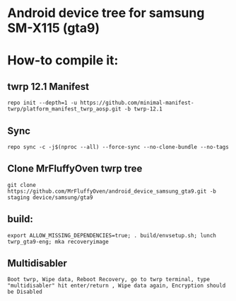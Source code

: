 # Android device tree for samsung SM-X115 (gta9)

# How-to compile it:

## twrp 12.1 Manifest
    repo init --depth=1 -u https://github.com/minimal-manifest-twrp/platform_manifest_twrp_aosp.git -b twrp-12.1
## Sync
    repo sync -c -j$(nproc --all) --force-sync --no-clone-bundle --no-tags
## Clone MrFluffyOven twrp tree
    git clone https://github.com/MrFluffyOven/android_device_samsung_gta9.git -b staging device/samsung/gta9
## build:
    export ALLOW_MISSING_DEPENDENCIES=true; . build/envsetup.sh; lunch twrp_gta9-eng; mka recoveryimage
## Multidisabler
    Boot twrp, Wipe data, Reboot Recovery, go to twrp terminal, type "multidisabler" hit enter/return , Wipe data again, Encryption should be Disabled

